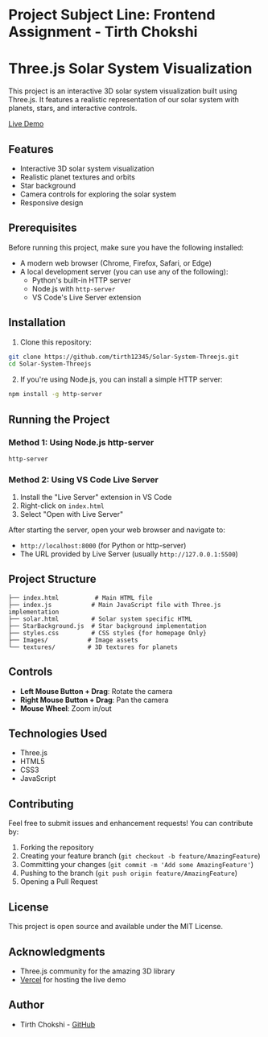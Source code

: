 # Project Subject Line:  Frontend Assignment - Tirth Chokshi



# Three.js Solar System Visualization

This project is an interactive 3D solar system visualization built using Three.js. It features a realistic representation of our solar system with planets, stars, and interactive controls.


[Live Demo](https://solar-system-threejs-lovm.vercel.app/)

## Features

- Interactive 3D solar system visualization
- Realistic planet textures and orbits
- Star background
- Camera controls for exploring the solar system
- Responsive design

## Prerequisites

Before running this project, make sure you have the following installed:
- A modern web browser (Chrome, Firefox, Safari, or Edge)
- A local development server (you can use any of the following):
  - Python's built-in HTTP server
  - Node.js with `http-server`
  - VS Code's Live Server extension

## Installation

1. Clone this repository:
```bash
git clone https://github.com/tirth12345/Solar-System-Threejs.git
cd Solar-System-Threejs
```

2. If you're using Node.js, you can install a simple HTTP server:
```bash
npm install -g http-server
```

## Running the Project

### Method 1: Using Node.js http-server
```bash
http-server
```

### Method 2: Using VS Code Live Server
1. Install the "Live Server" extension in VS Code
2. Right-click on `index.html`
3. Select "Open with Live Server"

After starting the server, open your web browser and navigate to:
- `http://localhost:8000` (for Python or http-server)
- The URL provided by Live Server (usually `http://127.0.0.1:5500`)

## Project Structure

```
├── index.html          # Main HTML file
├── index.js           # Main JavaScript file with Three.js implementation
├── solar.html         # Solar system specific HTML
├── StarBackground.js  # Star background implementation
├── styles.css         # CSS styles {for homepage Only}
├── Images/           # Image assets
└── textures/         # 3D textures for planets
```

## Controls

- **Left Mouse Button + Drag**: Rotate the camera
- **Right Mouse Button + Drag**: Pan the camera
- **Mouse Wheel**: Zoom in/out

## Technologies Used

- Three.js
- HTML5
- CSS3
- JavaScript

## Contributing

Feel free to submit issues and enhancement requests! You can contribute by:
1. Forking the repository
2. Creating your feature branch (`git checkout -b feature/AmazingFeature`)
3. Committing your changes (`git commit -m 'Add some AmazingFeature'`)
4. Pushing to the branch (`git push origin feature/AmazingFeature`)
5. Opening a Pull Request

## License

This project is open source and available under the MIT License.

## Acknowledgments

- Three.js community for the amazing 3D library
- [Vercel](https://vercel.com) for hosting the live demo

## Author

- Tirth Chokshi - [GitHub](https://github.com/tirth12345)